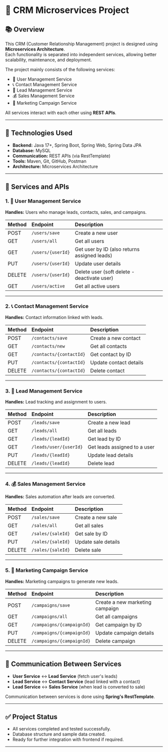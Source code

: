 # 📄 CRM Microservices Project

## 📚 Overview
This CRM (Customer Relationship Management) project is designed using **Microservices Architecture**.  
Each functionality is separated into independent services, allowing better scalability, maintenance, and deployment.

The project mainly consists of the following services:
- 👤 User Management Service
- 📞 Contact Management Service
- 🧲 Lead Management Service
- 💰 Sales Management Service
- 📢 Marketing Campaign Service

All services interact with each other using **REST APIs**.

---

## 🚀 Technologies Used
- **Backend:** Java 17+, Spring Boot, Spring Web, Spring Data JPA
- **Database:** MySQL
- **Communication:** REST APIs (via RestTemplate)
- **Tools:** Maven, Git, GitHub, Postman
- **Architecture:** Microservices Architecture

---

## 🧩 Services and APIs

### 1. 👤 User Management Service
**Handles:** Users who manage leads, contacts, sales, and campaigns.

| Method | Endpoint | Description |
|:------|:---------|:------------|
| POST | `/users/save` | Create a new user |
| GET | `/users/all` | Get all users |
| GET | `/users/{userId}` | Get user by ID (also returns assigned leads) |
| PUT | `/users/{userId}` | Update user details |
| DELETE | `/users/{userId}` | Delete user (soft delete - deactivate user) |
| GET | `/users/active` | Get all active users |

---

### 2. 📞 Contact Management Service
**Handles:** Contact information linked with leads.

| Method | Endpoint | Description |
|:------|:---------|:------------|
| POST | `/contacts/save` | Create a new contact |
| GET | `/contacts/new` | Get all contacts |
| GET | `/contacts/{contactId}` | Get contact by ID |
| PUT | `/contacts/{contactId}` | Update contact details |
| DELETE | `/contacts/{contactId}` | Delete contact |

---

### 3. 🧲 Lead Management Service
**Handles:** Lead tracking and assignment to users.

| Method | Endpoint | Description |
|:------|:---------|:------------|
| POST | `/leads/save` | Create a new lead |
| GET | `/leads/all` | Get all leads |
| GET | `/leads/{leadId}` | Get lead by ID |
| GET | `/leads/user/{userId}` | Get leads assigned to a user |
| PUT | `/leads/{leadId}` | Update lead details |
| DELETE | `/leads/{leadId}` | Delete lead |

---

### 4. 💰 Sales Management Service
**Handles:** Sales automation after leads are converted.

| Method | Endpoint | Description |
|:------|:---------|:------------|
| POST | `/sales/save` | Create a new sale |
| GET | `/sales/all` | Get all sales |
| GET | `/sales/{saleId}` | Get sale by ID |
| PUT | `/sales/{saleId}` | Update sale details |
| DELETE | `/sales/{saleId}` | Delete sale |

---

### 5. 📢 Marketing Campaign Service
**Handles:** Marketing campaigns to generate new leads.

| Method | Endpoint | Description |
|:------|:---------|:------------|
| POST | `/campaigns/save` | Create a new marketing campaign |
| GET | `/campaigns/all` | Get all campaigns |
| GET | `/campaigns/{campaignId}` | Get campaign by ID |
| PUT | `/campaigns/{campaignId}` | Update campaign details |
| DELETE | `/campaigns/{campaignId}` | Delete campaign |

---

## 🔗 Communication Between Services
- **User Service** ↔ **Lead Service** (fetch user's leads)
- **Lead Service** ↔ **Contact Service** (lead linked with a contact)
- **Lead Service** ↔ **Sales Service** (when lead is converted to sale)

Communication between services is done using **Spring's RestTemplate**.

---

## ✅ Project Status
- All services completed and tested successfully.
- Database structure and sample data created.
- Ready for further integration with frontend if required.

---
